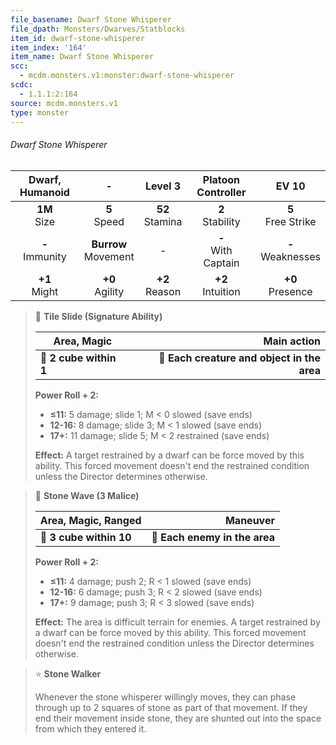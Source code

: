 ```yaml
---
file_basename: Dwarf Stone Whisperer
file_dpath: Monsters/Dwarves/Statblocks
item_id: dwarf-stone-whisperer
item_index: '164'
item_name: Dwarf Stone Whisperer
scc:
  - mcdm.monsters.v1:monster:dwarf-stone-whisperer
scdc:
  - 1.1.1:2:164
source: mcdm.monsters.v1
type: monster
---
```


###### Dwarf Stone Whisperer

|   Dwarf, Humanoid   |            -             |       Level 3       |   Platoon Controller    |         EV 10          |
| :-----------------: | :----------------------: | :-----------------: | :---------------------: | :--------------------: |
|  **1M**<br/> Size   |     **5**<br/> Speed     | **52**<br/> Stamina |  **2**<br/> Stability   | **5**<br/> Free Strike |
| **-**<br/> Immunity | **Burrow**<br/> Movement |          -          | **-**<br/> With Captain | **-**<br/> Weaknesses  |
|  **+1**<br/> Might  |   **+0**<br/> Agility    | **+2**<br/> Reason  |  **+2**<br/> Intuition  |  **+0**<br/> Presence  |

<!-- -->
> 🔳 **Tile Slide (Signature Ability)**
>
> | **Area, Magic**        |                             **Main action** |
> | ---------------------- | ------------------------------------------: |
> | **📏 2 cube within 1** | **🎯 Each creature and object in the area** |
>
> **Power Roll + 2:**
>
> - **≤11:** 5 damage; slide 1; M < 0 slowed (save ends)
> - **12-16:** 8 damage; slide 3; M < 1 slowed (save ends)
> - **17+:** 11 damage; slide 5; M < 2 restrained (save ends)
>
> **Effect:** A target restrained by a dwarf can be force moved by this ability. This forced movement doesn't end the restrained condition unless the Director determines otherwise.

<!-- -->
> 🔳 **Stone Wave (3 Malice)**
>
> | **Area, Magic, Ranged** |                  **Maneuver** |
> | ----------------------- | ----------------------------: |
> | **📏 3 cube within 10** | **🎯 Each enemy in the area** |
>
> **Power Roll + 2:**
>
> - **≤11:** 4 damage; push 2; R < 1 slowed (save ends)
> - **12-16:** 6 damage; push 3; R < 2 slowed (save ends)
> - **17+:** 9 damage; push 3; R < 3 slowed (save ends)
>
> **Effect:** The area is difficult terrain for enemies. A target restrained by a dwarf can be force moved by this ability. This forced movement doesn't end the restrained condition unless the Director determines otherwise.

<!-- -->
> ⭐️ **Stone Walker**
>
> Whenever the stone whisperer willingly moves, they can phase through up to 2 squares of stone as part of that movement. If they end their movement inside stone, they are shunted out into the space from which they entered it.
